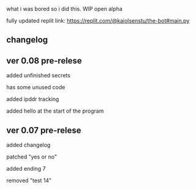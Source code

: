 what
i was bored so i did this. WIP open alpha

fully updated replit link: https://replit.com/@kaiolsenstu/the-bot#main.py

changelog
-
ver 0.08 pre-relese
-
added unfinished secrets

has some unused code

added ipddr tracking

added hello at the start of the program

ver 0.07 pre-relese
-
added changelog

patched "yes or no"

added ending 7

removed "test 14"
